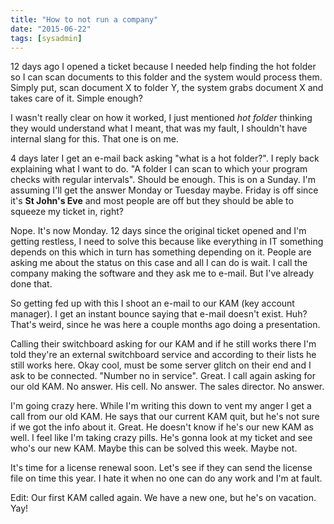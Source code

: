 ```yaml
---
title: "How to not run a company"
date: "2015-06-22"
tags: [sysadmin]
---
```


12 days ago I opened a ticket because I needed help finding the hot folder so I can scan documents to this folder and the system would process them. Simply put, scan document X to folder Y, the system grabs document X and takes care of it. Simple enough?

I wasn't really clear on how it worked, I just mentioned _hot folder_ thinking they would understand what I meant, that was my fault, I shouldn't have internal slang for this. That one is on me.

4 days later I get an e-mail back asking "what is a hot folder?". I reply back explaining what I want to do. "A folder I can scan to which your program checks with regular intervals". Should be enough. This is on a Sunday. I'm assuming I'll get the answer Monday or Tuesday maybe. Friday is off since it's **St John's Eve** and most people are off but they should be able to squeeze my ticket in, right?

Nope. It's now Monday. 12 days since the original ticket opened and I'm getting restless, I need to solve this because like everything in IT something depends on this which in turn has something depending on it. People are asking me about the status on this case and all I can do is wait. I call the company making the software and they ask me to e-mail. But I've already done that.

So getting fed up with this I shoot an e-mail to our KAM (key account manager). I get an instant bounce saying that e-mail doesn't exist. Huh? That's weird, since he was here a couple months ago doing a presentation.

Calling their switchboard asking for our KAM and if he still works there I'm told they're an external switchboard service and according to their lists he still works here. Okay cool, must be some server glitch on their end and I ask to be connected. "Number no in service". Great. I call again asking for our old KAM. No answer. His cell. No answer. The sales director. No answer.

I'm going crazy here. While I'm writing this down to vent my anger I get a call from our old KAM. He says that our current KAM quit, but he's not sure if we got the info about it. Great. He doesn't know if he's our new KAM as well. I feel like I'm taking crazy pills. He's gonna look at my ticket and see who's our new KAM. Maybe this can be solved this week. Maybe not.

It's time for a license renewal soon. Let's see if they can send the license file on time this year. I hate it when no one can do any work and I'm at fault.

Edit: Our first KAM called again. We have a new one, but he's on vacation. Yay!
